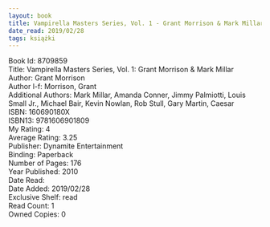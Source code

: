 ```yaml
---
layout: book
title: Vampirella Masters Series, Vol. 1 - Grant Morrison & Mark Millar
date_read: 2019/02/28
tags: książki
---
```


Book Id: 8709859<br />
Title: Vampirella Masters Series, Vol. 1: Grant Morrison & Mark Millar<br />
Author: Grant Morrison<br />
Author l-f: Morrison, Grant<br />
Additional Authors: Mark Millar, Amanda Conner, Jimmy Palmiotti, Louis Small Jr., Michael Bair, Kevin Nowlan, Rob Stull, Gary Martin, Caesar<br />
ISBN: 160690180X<br />
ISBN13: 9781606901809<br />
My Rating: 4<br />
Average Rating: 3.25<br />
Publisher: Dynamite Entertainment<br />
Binding: Paperback<br />
Number of Pages: 176<br />
Year Published: 2010<br />
Date Read: <br />
Date Added: 2019/02/28<br />
Exclusive Shelf: read<br />
Read Count: 1<br />
Owned Copies: 0<br />


